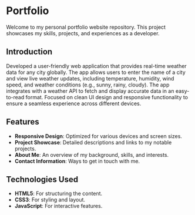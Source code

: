 # Portfolio

Welcome to my personal portfolio website repository. This project showcases my skills, projects, and experiences as a developer.

## Introduction

Developed a user-friendly web application that provides real-time weather data for any city globally. The app allows users to enter the name of a city and view live weather updates, including temperature, humidity, wind speed, and weather conditions (e.g., sunny, rainy, cloudy). The app integrates with a weather API to fetch and display accurate data in an easy-to-read format. Focused on clean UI design and responsive functionality to ensure a seamless experience across different devices.

## Features

- **Responsive Design**: Optimized for various devices and screen sizes.
- **Project Showcase**: Detailed descriptions and links to my notable projects.
- **About Me**: An overview of my background, skills, and interests.
- **Contact Information**: Ways to get in touch with me.

## Technologies Used

- **HTML5**: For structuring the content.
- **CSS3**: For styling and layout.
- **JavaScript**: For interactive features.
